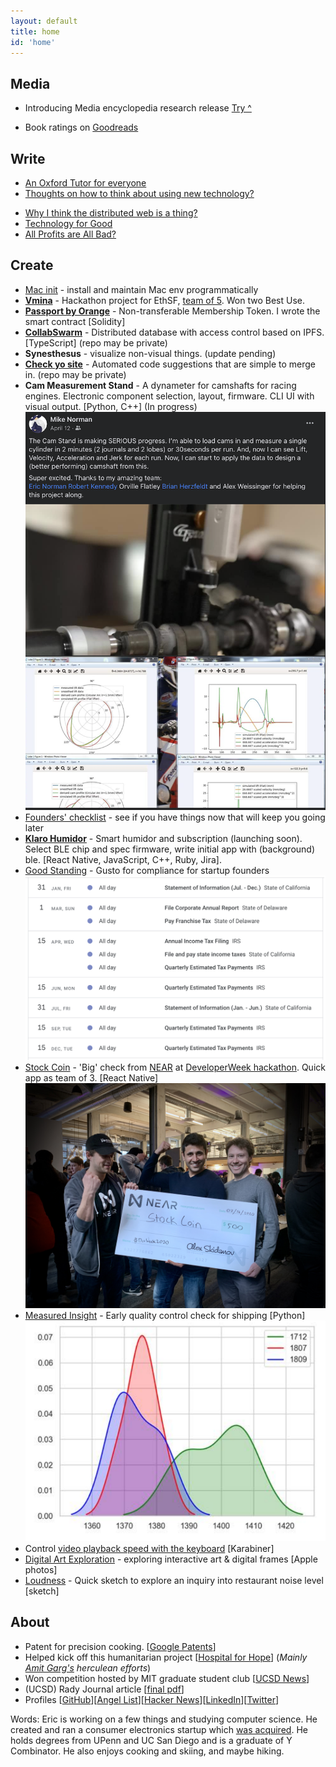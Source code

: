 ```yaml
---
layout: default
title: home
id: 'home'
---
```


## Media 
- Introducing Media encyclopedia research release [Try ^](https://norman.softr.app/media)

- Book ratings on [Goodreads](https://www.goodreads.com/review/list/129122504-eric?shelf=read&sort=date_read&view=reviews)


## Write
- [An Oxford Tutor for everyone](https://enorm.notion.site/enorm/An-Oxford-Tutor-for-everyone-089f5c929b2849f1a77cdf0fae46c131)
- [Thoughts on how to think about using new technology?](/writings/new_tech.html)
<!-- - [[Draft] - Why contribute to a retirement account?](/writings/retirement.html) -->
<!-- - [[Draft] - About investments and trading](/writings/investing.html) -->
- [Why I think the distributed web is a thing?](/writings/dweb.html)
- [Technology for Good](writings/techmology.html)
- [All Profits are All Bad?](/writings/profit.html)


## Create

- [Mac init](https://github.com/lifekaizen/mac-init) - install and maintain Mac env programmatically
- [**Vmina**](https://ethglobal.com/showcase/vmina-9m938) - Hackathon project for EthSF, [team of 5](https://twitter.com/MinaProtocol/status/1589687918695976961/photo/1). Won two Best Use.
- [**Passport by Orange**](https://passport.orangedao.xyz/) - Non-transferable Membership Token. I wrote the smart contract [Solidity]
- [**CollabSwarm**](https://github.com/collabswarm/collabswarm) - Distributed database with access control based on IPFS. [TypeScript] \(repo may be private\)
- **Synesthesus** - visualize non-visual things. (update pending)
- [**Check yo site**](https://github.com/lifekaizen/check-yo-site) - Automated code suggestions that are simple to merge in. (repo may be private)
- **Cam Measurement Stand** - A dynameter for camshafts for racing engines. Electronic component selection, layout, firmware. CLI UI with visual output. [Python, C++] (In progress)
  ![cam stand and graphs](/assets/img/index/cam_stand.png 'Output graphs.')
- [Founders' checklist](https://github.com/lifekaizen/founders-checklist) - see if you have things now that will keep you going later
- [**Klaro Humidor**](/creations/humidor-app.html) - Smart humidor and subscription (launching soon). Select BLE chip and spec firmware, write initial app with (background) ble. [React Native, JavaScript, C++, Ruby, Jira].
- [Good Standing](https://goodstanding.guide/) - Gusto for compliance for startup founders
  ![view of calendar](/assets/img/index/good_standing_cal.png 'Early version of the compliance calendar.')
- [Stock Coin](https://youtu.be/heBzIqgqkvA) - 'Big' check from [NEAR](https://nearprotocol.com/) at [DeveloperWeek hackathon](https://www.developerweek.com/events/hackathon/). Quick app as team of 3. [React Native]
  ![award ceremony](/assets/img/index/stockcoin_check.jpeg 'Presented with a giant for $500 check by Near.')
- [Measured Insight](/assets/measured_insight.pdf) - Early quality control check for shipping [Python]
  ![frequency distribution](/assets/img/index/mi_freq_dist.png 'Frequency distribution shows clear separation of good and bad items.')
- Control [video playback speed with the keyboard](/creations/video-speed-control.html) [Karabiner]
- [Digital Art Exploration](/creations/digital-art.html) - exploring interactive art & digital frames [Apple photos]
- [Loudness](/creations/loudness.html) - Quick sketch to explore an inquiry into restaurant noise level [sketch]

## About

- Patent for precision cooking. [[Google Patents][2]]
- Helped kick off this humanitarian project [[Hospital for Hope][3]] (_Mainly [Amit Garg's][4] herculean efforts_)
- Won competition hosted by MIT graduate student club [[UCSD News][1]]
- (UCSD) Rady Journal article [[final pdf][6]]
- Profiles [[GitHub](https://github.com/enxyz)][[Angel List](https://angel.co/ericnorman)][[Hacker News](https://news.ycombinator.com/user?id=lifekaizen)][[LinkedIn](https://www.linkedin.com/in/enorm/)][[Twitter](https://twitter.com/enxeth)]

Words: Eric is working on a few things and studying computer science. He created and ran a consumer electronics startup which [was acquired][5]. He holds degrees from UPenn and UC San Diego and is a graduate of Y Combinator. He also enjoys cooking and skiing, and maybe hiking.

[1]: https://ucsdnews.ucsd.edu/feature/rady_school_of_management_students_win_operations_simulation_competition
[2]: https://patents.google.com/patent/US10368395B1/en?oq=US10368395B1
[3]: https://www.hospitalforhope.org/team
[4]: https://www.linkedin.com/in/amgarg
[5]: https://desora.co/
[6]: /assets/publish.pdf
